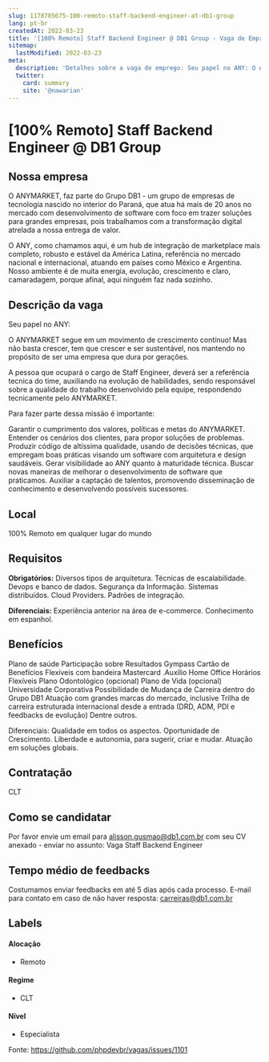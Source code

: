 ```yaml
---
slug: 1178785675-100-remoto-staff-backend-engineer-at-db1-group
lang: pt-br
createdAt: 2022-03-23
title: '[100% Remoto] Staff Backend Engineer @ DB1 Group - Vaga de Emprego'
sitemap:
  lastModified: 2022-03-23
meta:
  description: 'Detalhes sobre a vaga de emprego: Seu papel no ANY: O ANYMARKET segue em um movimento de crescimento contínuo! Mas não basta crescer, tem que crescer e ser sustentável, nos mantendo no propósito de ser uma empresa que dura por gerações. A pessoa que ocupará o cargo de Staff Engineer, deverá ser a referência tecnica do time, auxiliando na evolução de habilidades, sendo responsável sobre a qualidade do trabalho desenvolvido pela equipe, respondendo tecnicamente pelo ANYMARKET.   Para fazer parte dessa missão é importante: Garantir o cumprimento dos valores, políticas e metas do ANYMARKET. Entender os cenários dos clientes, para propor soluções de problemas. Produzir código de altíssima qualidade, usando de decisões técnicas, que empregam boas práticas visando um software com arquitetura e design saudáveis. Gerar visibilidade ao ANY quanto à maturidade técnica. Buscar novas maneiras de melhorar o desenvolvimento de software que praticamos. Auxiliar a captação de talentos, promovendo disseminação de conhecimento e desenvolvendo possíveis sucessores.'
  twitter:
    card: summary
    site: '@nawarian'
---
```


# [100% Remoto] Staff Backend Engineer @ DB1 Group


## Nossa empresa

O ANYMARKET, faz parte do Grupo DB1 - um grupo de empresas de tecnologia nascido no interior do Paraná, que atua há mais de 20 anos no mercado com desenvolvimento de software com foco em trazer soluções para grandes empresas, pois trabalhamos com a transformação digital atrelada a nossa entrega de valor.




O ANY, como chamamos aqui, é um hub de integração de marketplace mais completo, robusto e estável da América Latina, referência no mercado nacional e internacional, atuando em países como México e Argentina. Nosso ambiente é de muita energia, evolução, crescimento e claro, camaradagem, porque afinal, aqui ninguém faz nada sozinho.


## Descrição da vaga

Seu papel no ANY:

O ANYMARKET segue em um movimento de crescimento contínuo! Mas não basta crescer, tem que crescer e ser sustentável, nos mantendo no propósito de ser uma empresa que dura por gerações.

A pessoa que ocupará o cargo de Staff Engineer, deverá ser a referência tecnica do time, auxiliando na evolução de habilidades, sendo responsável sobre a qualidade do trabalho desenvolvido pela equipe, respondendo tecnicamente pelo ANYMARKET. 



Para fazer parte dessa missão é importante:

Garantir o cumprimento dos valores, políticas e metas do ANYMARKET.
Entender os cenários dos clientes, para propor soluções de problemas.
Produzir código de altíssima qualidade, usando de decisões técnicas, que empregam boas práticas visando um software com arquitetura e design saudáveis.
Gerar visibilidade ao ANY quanto à maturidade técnica.
Buscar novas maneiras de melhorar o desenvolvimento de software que praticamos.
Auxiliar a captação de talentos, promovendo disseminação de conhecimento e desenvolvendo possíveis sucessores.

## Local

100% Remoto em qualquer lugar do mundo

## Requisitos

**Obrigatórios:**
Diversos tipos de arquitetura.
Técnicas de escalabilidade.
Devops e banco de dados.
Segurança da Informação.
Sistemas distribuídos.
Cloud Providers.
Padrões de integração.

**Diferenciais:**
Experiência anterior na área de e-commerce.
Conhecimento em espanhol﻿.

## Benefícios

Plano de saúde
Participação sobre Resultados
Gympass
Cartão de Benefícios Flexíveis com bandeira Mastercard
.Auxílio Home Office
Horários Flexíveis
Plano Odontológico (opcional)
Plano de Vida (opcional)
Universidade Corporativa
Possibilidade de Mudança de Carreira dentro do Grupo DB1
Atuação com grandes marcas do mercado, inclusive Trilha de carreira estruturada internacional
desde a entrada (DRD, ADM, PDI e feedbacks de evolução)
Dentre outros.

Diferenciais:
Qualidade em todos os aspectos.
Oportunidade de Crescimento.
Liberdade e autonomia, para sugerir, criar e mudar.
Atuação em soluções globais.


## Contratação

CLT

## Como se candidatar

Por favor envie um email para alisson.gusmao@db1.com.br com seu CV anexado - enviar no assunto: Vaga Staff Backend Engineer

## Tempo médio de feedbacks

Costumamos enviar feedbacks em até 5 dias após cada processo.
E-mail para contato em caso de não haver resposta: carreiras@db1.com.br

## Labels

#### Alocação
- Remoto

#### Regime
- CLT

#### Nível
- Especialista


Fonte: https://github.com/phpdevbr/vagas/issues/1101